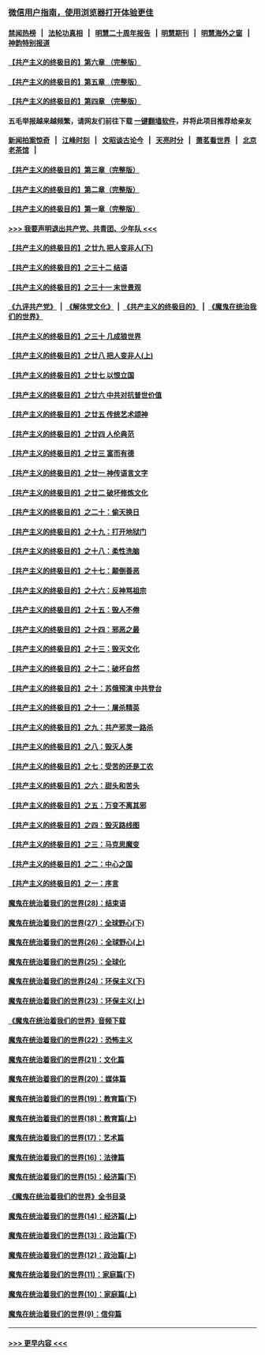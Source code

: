 ### [微信用户指南，使用浏览器打开体验更佳](https://github.com/gfw-breaker/banned-news1/blob/master/indexes/wechat-guide.md?t=0)
#### [禁闻热榜](热点新闻.md?t=0)  &nbsp;&nbsp;|&nbsp;&nbsp; [法轮功真相](https://github.com/gfw-breaker/truth/blob/master/README.md?t=0) &nbsp;&nbsp;|&nbsp;&nbsp; [明慧二十周年报告](https://github.com/gfw-breaker/mh-reports/blob/master/README.md?t=0) &nbsp;&nbsp;|&nbsp;&nbsp;[明慧期刊](https://github.com/gfw-breaker/mh-qikan) &nbsp;&nbsp;|&nbsp;&nbsp; [明慧海外之窗](https://github.com/gfw-breaker/mh-news/blob/master/README.md?t=0) &nbsp;&nbsp;|&nbsp;&nbsp; [神韵特别报道](https://github.com/gfw-breaker/mh-news/blob/master/shenyun.md?t=0)
#### [【共产主义的终极目的】第六章 （完整版）](../pages/nsc422/n11428913.md?t=02090333) 
#### [【共产主义的终极目的】第五章 （完整版）](../pages/nsc422/n11428912.md?t=02090333) 
#### [【共产主义的终极目的】第四章 （完整版）](../pages/nsc422/n11428907.md?t=02090333) 
#### 五毛举报越来越频繁，请网友们前往下载 [一键翻墙软件](https://github.com/gfw-breaker/ssr-accounts)，并将此项目推荐给亲友
#### [新闻拍案惊奇](https://github.com/gfw-breaker/banned-news1/blob/master/pages/link4.md) &nbsp;&nbsp;|&nbsp;&nbsp; [江峰时刻](https://github.com/gfw-breaker/banned-news1/blob/master/pages/link4.md) &nbsp;&nbsp;|&nbsp;&nbsp; [文昭谈古论今](https://github.com/gfw-breaker/banned-news1/blob/master/pages/link4.md) &nbsp;&nbsp;|&nbsp;&nbsp; [天亮时分](https://github.com/gfw-breaker/banned-news1/blob/master/pages/link4.md) &nbsp;&nbsp;|&nbsp;&nbsp; [萧茗看世界](https://github.com/gfw-breaker/banned-news1/blob/master/pages/link4.md) &nbsp;&nbsp;|&nbsp;&nbsp; [北京老茶馆](https://github.com/gfw-breaker/banned-news1/blob/master/pages/link4.md) &nbsp;&nbsp;|&nbsp;&nbsp; 
#### [【共产主义的终极目的】第三章（完整版）](../pages/nsc422/n11428848.md?t=02090333) 
#### [【共产主义的终极目的】第二章（完整版）](../pages/nsc422/n11428831.md?t=02090333) 
#### [【共产主义的终极目的】第一章（完整版）](../pages/nsc422/n11417651.md?t=02090333) 
#### [>>> 我要声明退出共产党、共青团、少年队 <<<](https://github.com/begood0513/goodnews/blob/master/quit/letter.md) 
#### [【共产主义的终极目的】之廿九 把人变非人(下)](../pages/nsc422/n11344140.md?t=02090333) 
#### [【共产主义的终极目的】之三十二 结语](../pages/nsc422/n11360535.md?t=02090333) 
#### [【共产主义的终极目的】之三十一 末世景观](../pages/nsc422/n11351129.md?t=02090333) 
#### [《九评共产党》](https://github.com/begood0513/9ping.md/blob/master/README.md) &nbsp;|&nbsp; [《解体党文化》](../../../../jtdwh.md/blob/master/README.md)  &nbsp;|&nbsp; [《共产主义的终极目的》](../../../../gczydzjmd.md/blob/master/README.md) &nbsp;|&nbsp; [《魔鬼在统治我们的世界》](../../../../mgztzwmdsj.md/blob/master/README.md) 
#### [【共产主义的终极目的】之三十 几成狼世界](../pages/nsc422/n11348280.md?t=02090333) 
#### [【共产主义的终极目的】之廿八 把人变非人(上)](../pages/nsc422/n11340492.md?t=02090333) 
#### [【共产主义的终极目的】之廿七 以恨立国](../pages/nsc422/n11336944.md?t=02090333) 
#### [【共产主义的终极目的】之廿六 中共对抗普世价值](../pages/nsc422/n11324785.md?t=02090333) 
#### [【共产主义的终极目的】之廿五 传统艺术颂神](../pages/nsc422/n11296396.md?t=02090333) 
#### [【共产主义的终极目的】之廿四 人伦典范](../pages/nsc422/n11296397.md?t=02090333) 
#### [【共产主义的终极目的】之廿三 富而有德](../pages/nsc422/n11283598.md?t=02090333) 
#### [【共产主义的终极目的】之廿一 神传语言文字](../pages/nsc422/n11263265.md?t=02090333) 
#### [【共产主义的终极目的】之廿二 破坏修炼文化](../pages/nsc422/n11245728.md?t=02090333) 
#### [【共产主义的终极目的】之二十：偷天换日](../pages/nsc422/n11238846.md?t=02090333) 
#### [【共产主义的终极目的】之十九：打开地狱门](../pages/nsc422/n11206376.md?t=02090333) 
#### [【共产主义的终极目的】之十八：柔性洗脑](../pages/nsc422/n11199994.md?t=02090333) 
#### [【共产主义的终极目的】之十七：颠倒善恶](../pages/nsc422/n11179782.md?t=02090333) 
#### [【共产主义的终极目的】之十六：反神骂祖宗](../pages/nsc422/n11166798.md?t=02090333) 
#### [【共产主义的终极目的】之十五：毁人不倦](../pages/nsc422/n11166792.md?t=02090333) 
#### [【共产主义的终极目的】之十四：邪恶之最](../pages/nsc422/n11150249.md?t=02090333) 
#### [【共产主义的终极目的】之十三：毁灭文化](../pages/nsc422/n11135227.md?t=02090333) 
#### [【共产主义的终极目的】之十二：破坏自然](../pages/nsc422/n11135214.md?t=02090333) 
#### [【共产主义的终极目的】之十：苏俄预演 中共登台](../pages/nsc422/n11118424.md?t=02090333) 
#### [【共产主义的终极目的】之十一：屠杀精英](../pages/nsc422/n11118442.md?t=02090333) 
#### [【共产主义的终极目的】之九：共产邪灵一路杀](../pages/nsc422/n11114139.md?t=02090333) 
#### [【共产主义的终极目的】之八：毁灭人类](../pages/nsc422/n11108503.md?t=02090333) 
#### [【共产主义的终极目的】之七：受苦的还是工农](../pages/nsc422/n11101809.md?t=02090333) 
#### [【共产主义的终极目的】之六：甜头和苦头](../pages/nsc422/n11096971.md?t=02090333) 
#### [【共产主义的终极目的】之五：万变不离其邪](../pages/nsc422/n11091285.md?t=02090333) 
#### [【共产主义的终极目的】之四：毁灭路线图](../pages/nsc422/n11086284.md?t=02090333) 
#### [【共产主义的终极目的】之三：马克思魔变](../pages/nsc422/n11061941.md?t=02090333) 
#### [【共产主义的终极目的】之二：中心之国](../pages/nsc422/n11047728.md?t=02090333) 
#### [【共产主义的终极目的】之一：序言](../pages/nsc422/n11086077.md?t=02090333) 
#### [魔鬼在统治着我们的世界(28)：结束语](../pages/nsc422/n10936246.md?t=02090333) 
#### [魔鬼在统治着我们的世界(27)：全球野心(下)](../pages/nsc422/n10928319.md?t=02090333) 
#### [魔鬼在统治着我们的世界(26)：全球野心(上)](../pages/nsc422/n10900318.md?t=02090333) 
#### [魔鬼在统治着我们的世界(25)：全球化](../pages/nsc422/n10788205.md?t=02090333) 
#### [魔鬼在统治着我们的世界(24)：环保主义(下)](../pages/nsc422/n10695307.md?t=02090333) 
#### [魔鬼在统治着我们的世界(23)：环保主义(上)](../pages/nsc422/n10688613.md?t=02090333) 
#### [《魔鬼在统治着我们的世界》音频下载](../pages/nsc422/n10635553.md?t=02090333) 
#### [魔鬼在统治着我们的世界(22)：恐怖主义](../pages/nsc422/n10614727.md?t=02090333) 
#### [魔鬼在统治着我们的世界(21)：文化篇](../pages/nsc422/n10597706.md?t=02090333) 
#### [魔鬼在统治着我们的世界(20)：媒体篇](../pages/nsc422/n10586579.md?t=02090333) 
#### [魔鬼在统治着我们的世界(19)：教育篇(下)](../pages/nsc422/n10564808.md?t=02090333) 
#### [魔鬼在统治着我们的世界(18)：教育篇(上)](../pages/nsc422/n10526970.md?t=02090333) 
#### [魔鬼在统治着我们的世界(17)：艺术篇](../pages/nsc422/n10499093.md?t=02090333) 
#### [魔鬼在统治着我们的世界(16)：法律篇](../pages/nsc422/n10485969.md?t=02090333) 
#### [魔鬼在统治着我们的世界(15)：经济篇(下)](../pages/nsc422/n10469975.md?t=02090333) 
#### [《魔鬼在统治着我们的世界》全书目录](../pages/nsc422/n10464261.md?t=02090333) 
#### [魔鬼在统治着我们的世界(14)：经济篇(上)](../pages/nsc422/n10457370.md?t=02090333) 
#### [魔鬼在统治着我们的世界(13)：政治篇(下)](../pages/nsc422/n10448270.md?t=02090333) 
#### [魔鬼在统治着我们的世界(12)：政治篇(上)](../pages/nsc422/n10444576.md?t=02090333) 
#### [魔鬼在统治着我们的世界(11)：家庭篇(下)](../pages/nsc422/n10440961.md?t=02090333) 
#### [魔鬼在统治着我们的世界(10)：家庭篇(上)](../pages/nsc422/n10435448.md?t=02090333) 
#### [魔鬼在统治着我们的世界(9)：信仰篇](../pages/nsc422/n10432159.md?t=02090333) 

----
#### [ >>> 更早内容 <<< ](../indexes/nsc422-earlier.md)
